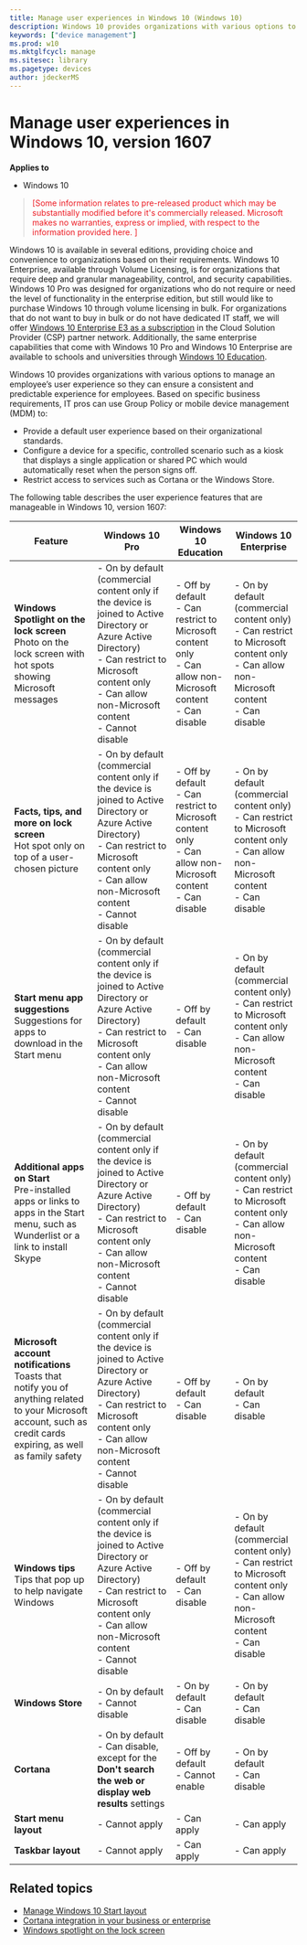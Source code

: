 ```yaml
---
title: Manage user experiences in Windows 10 (Windows 10)
description: Windows 10 provides organizations with various options to manage auser experiences to provide a consistent and predictable experience for employees. 
keywords: ["device management"]
ms.prod: w10
ms.mktglfcycl: manage
ms.sitesec: library
ms.pagetype: devices
author: jdeckerMS
---
```


# Manage user experiences in Windows 10, version 1607


**Applies to**

-   Windows 10

> <span style="color:#ED1C24;">[Some information relates to pre-released product which may be substantially modified before it's commercially released. Microsoft makes no warranties, express or implied, with respect to the information provided here. ]</span>

Windows 10 is available in several editions, providing choice and convenience to organizations based on their requirements.  Windows 10 Enterprise, available through Volume Licensing, is for organizations that require deep and granular manageability, control, and security capabilities.  Windows 10 Pro was designed for organizations who do not require or need the level of functionality in the enterprise edition, but still would like to purchase Windows 10 through volume licensing in bulk. For organizations that do not want to buy in bulk or do not have dedicated IT staff, we will offer [Windows 10 Enterprise E3 as a subscription](https://blogs.windows.com/windowsexperience/2016/07/12/announcing-new-subscription-options-for-windows-10-and-surface-for-businesses/) in the Cloud Solution Provider (CSP) partner network. Additionally, the same enterprise capabilities that come with Windows 10 Pro and Windows 10 Enterprise are available to schools and universities through [Windows 10 Education](https://technet.microsoft.com/en-us/edu/windows/index).

Windows 10 provides organizations with various options to manage an employee’s user experience so they can ensure a consistent and predictable experience for employees. Based on specific business requirements, IT pros can use Group Policy or mobile device management (MDM) to:

- Provide a default user experience based on their organizational standards.
- Configure a device for a specific, controlled scenario such as a kiosk that displays a single application or shared PC which would automatically reset when the person signs off.
- Restrict access to services such as Cortana or the Windows Store.


The following table describes the user experience features that are manageable in Windows 10, version 1607: 

| Feature | Windows 10 Pro | Windows 10 Education | Windows 10 Enterprise |
| --- | --- | --- | --- |
| **Windows Spotlight on the lock screen** </br> Photo on the lock screen with hot spots showing Microsoft messages | - On by default (commercial content only if the device is joined to Active Directory or Azure Active Directory) </br>- Can restrict to Microsoft content only</br>- Can allow non-Microsoft content</br>- Cannot disable | - Off by default</br>- Can restrict to Microsoft content only</br>- Can allow non-Microsoft content</br>- Can disable | - On by default (commercial content only) </br>- Can restrict to Microsoft content only</br>- Can allow non-Microsoft content</br>- Can disable |
| **Facts, tips, and more on lock screen**</br>Hot spot only on top of a user-chosen picture|- On by default (commercial content only if the device is joined to Active Directory or Azure Active Directory) </br>- Can restrict to Microsoft content only</br>- Can allow non-Microsoft content</br>- Cannot disable | - Off by default</br>- Can restrict to Microsoft content only</br>- Can allow non-Microsoft content</br>- Can disable | - On by default (commercial content only) </br>- Can restrict to Microsoft content only</br>- Can allow non-Microsoft content</br>- Can disable |
| **Start menu app suggestions**</br>Suggestions for apps to download in the Start menu| - On by default (commercial content only if the device is joined to Active Directory or Azure Active Directory) </br>- Can restrict to Microsoft content only</br>- Can allow non-Microsoft content</br>- Cannot disable | - Off by default</br>- Can disable | - On by default (commercial content only) </br>- Can restrict to Microsoft content only</br>- Can allow non-Microsoft content</br>- Can disable |
| **Additional apps on Start**</br>Pre-installed apps or links to apps in the Start menu, such as Wunderlist or a link to install Skype | - On by default (commercial content only if the device is joined to Active Directory or Azure Active Directory) </br>- Can restrict to Microsoft content only</br>- Can allow non-Microsoft content</br>- Cannot disable | - Off by default</br>- Can disable | - On by default (commercial content only) </br>- Can restrict to Microsoft content only</br>- Can allow non-Microsoft content</br>- Can disable |
| **Microsoft account notifications**</br>Toasts that notify you of anything related to your Microsoft account, such as credit cards expiring, as well as family safety | - On by default (commercial content only if the device is joined to Active Directory or Azure Active Directory) </br>- Can restrict to Microsoft content only</br>- Can allow non-Microsoft content</br>- Cannot disable | - Off by default</br>- Can disable | - On by default </br>- Can disable |
| **Windows tips**</br>Tips that pop up to help navigate Windows | - On by default (commercial content only if the device is joined to Active Directory or Azure Active Directory) </br>- Can restrict to Microsoft content only</br>- Can allow non-Microsoft content</br>- Cannot disable | - Off by default</br>- Can disable | - On by default (commercial content only) </br>- Can restrict to Microsoft content only</br>- Can allow non-Microsoft content</br>- Can disable |
| **Windows Store** | - On by default </br>- Cannot disable| - On by default</br>- Can disable | - On by default</br>- Can disable  |
| **Cortana** | - On by default </br>- Can disable, except for the **Don't search the web or display web results** settings| - Off by default</br>- Cannot enable | - On by default</br>- Can disable  |
| **Start menu layout** | - Cannot apply | - Can apply   | - Can apply   |
| **Taskbar layout** | - Cannot apply  | - Can apply   | - Can apply  |




## Related topics

- [Manage Windows 10 Start layout](windows-10-start-layout-options-and-policies.md)
- [Cortana integration in your business or enterprise](manage-cortana-in-enterprise.md)
- [Windows spotlight on the lock screen](../whats-new/windows-spotlight.md)


 

 





